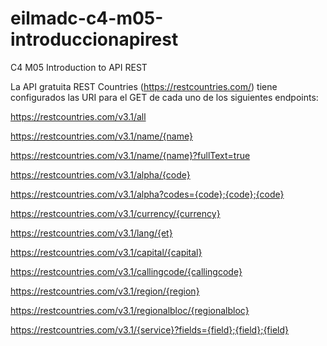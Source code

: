 # eilmadc-c4-m05-introduccionapirest
C4 M05 Introduction to API REST

La API gratuita REST Countries (https://restcountries.com/) tiene configurados las URI para el GET de cada uno de los siguientes endpoints:

https://restcountries.com/v3.1/all  

https://restcountries.com/v3.1/name/{name}  

https://restcountries.com/v3.1/name/{name}?fullText=true  

https://restcountries.com/v3.1/alpha/{code}  

https://restcountries.com/v3.1/alpha?codes={code};{code};{code}  

https://restcountries.com/v3.1/currency/{currency}  

https://restcountries.com/v3.1/lang/{et}  

https://restcountries.com/v3.1/capital/{capital}  

https://restcountries.com/v3.1/callingcode/{callingcode}  

https://restcountries.com/v3.1/region/{region}  

https://restcountries.com/v3.1/regionalbloc/{regionalbloc}  

https://restcountries.com/v3.1/{service}?fields={field};{field};{field}  

